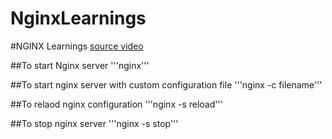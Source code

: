 # NginxLearnings

#NGINX Learnings
[source video](https://www.youtube.com/watch?v=9t9Mp0BGnyI)

##To start Nginx server
'''nginx'''

##To start nginx server with custom configuration file
'''nginx -c filename'''

##To relaod nginx configuration
'''nginx -s reload'''

##To stop nginx server
'''nginx -s stop'''